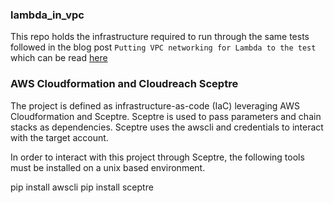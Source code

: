 ### lambda_in_vpc

This repo holds the infrastructure required to run through the same tests followed in the blog post `Putting VPC networking for Lambda to the test` which can be read [here](https://ac3.com.au/resources)

### AWS Cloudformation and Cloudreach Sceptre

The project is defined as infrastructure-as-code (IaC) leveraging AWS Cloudformation and Sceptre. Sceptre is used to pass parameters and chain stacks as dependencies. Sceptre uses the awscli and credentials to interact with the target account.

In order to interact with this project through Sceptre, the following tools must be installed on a unix based environment.

pip install awscli
pip install sceptre

